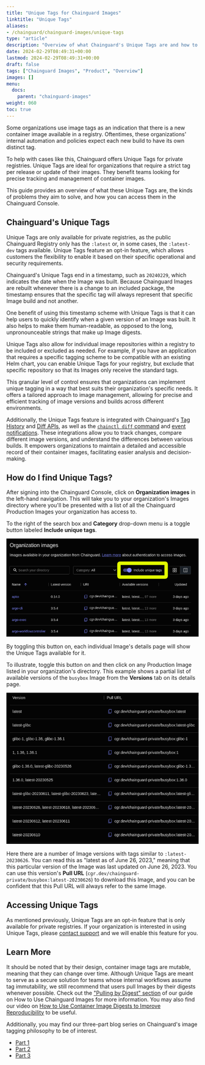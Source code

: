 ```yaml
---
title: "Unique Tags for Chainguard Images"
linktitle: "Unique Tags"
aliases: 
- /chainguard/chainguard-images/unique-tags
type: "article"
description: "Overview of what Chainguard's Unique Tags are and how to access them."
date: 2024-02-29T08:49:31+00:00
lastmod: 2024-02-29T08:49:31+00:00
draft: false
tags: ["Chainguard Images", "Product", "Overview"]
images: []
menu:
  docs:
    parent: "chainguard-images"
weight: 060
toc: true
---
```


Some organizations use image tags as an indication that there is a new container image available in a registry. Oftentimes, these organizations' internal automation and policies expect each new build to have its own distinct tag. 

To help with cases like this, Chainguard offers Unique Tags for private registries. Unique Tags are ideal for organizations that require a strict tag per release or update of their images. They benefit teams looking for precise tracking and management of container images. 

This guide provides an overview of what these Unique Tags are, the kinds of problems they aim to solve, and how you can access them in the Chainguard Console.


## Chainguard's Unique Tags

Unique Tags are only available for private registries, as the public Chainguard Registry only has the `:latest` or, in some cases, the `:latest-dev` tags available. Unique Tags feature an opt-in feature, which allows customers the flexibility to enable it based on their specific operational and security requirements.

Chainguard's Unique Tags end in a timestamp, such as `20240229`, which indicates the date when the Image was built. Because Chainguard Images are rebuilt whenever there is a change to an included package, the timestamp ensures that the specific tag will always represent that specific Image build and not another.

One benefit of using this timestamp scheme with Unique Tags is that it can help users to quickly identify when a given version of an Image was built. It also helps to make them human-readable, as opposed to the long, unpronounceable strings that make up Image digests.

Unique Tags also allow for individual image repositories within a registry to be included or excluded as needed. For example, if you have an application that requires a specific tagging scheme to be compatible with an existing Helm chart, you can enable Unique Tags for your registry, but exclude that specific repository so that its Images only receive the standard tags.

This granular level of control ensures that organizations can implement unique tagging in a way that best suits their organization's specific needs. It offers a tailored approach to image management, allowing for precise and efficient tracking of image versions and builds across different environments.

Additionally, the Unique Tags feature is integrated with Chainguard's [Tag History](/chainguard/chainguard-images/using-the-tag-history-api/) and [Diff APIs](/chainguard/chainguard-images/using-the-image-diff-api/), as well as the [`chainctl diff` command](/chainguard/chainguard-images/comparing-images/) and [event notifications](/chainguard/administration/cloudevents/events-reference/). These integrations allow you to track changes, compare different image versions, and understand the differences between various builds. It empowers organizations to maintain a detailed and accessible record of their container images, facilitating easier analysis and decision-making.


## How do I find Unique Tags?

After signing into the Chainguard Console, click on **Organization images** in the left-hand navigation. This will take you to your organization's Images directory where you'll be presented with a list of all the Chainguard Production Images your organization has access to.

To the right of the search box and **Category** drop-down menu is a toggle button labeled **Include unique tags**. 

![Screenshot of the Organization images page, showing four Images in a table. The "Include unique tags" button is highlighted with a yellow box.](unique-tags-1.png)

By toggling this button on, each individual Image's details page will show the Unique Tags available for it.

To illustrate, toggle this button on and then click on any Production Image listed in your organization's directory. This example shows a partial list of available versions of the `busybox` Image from the **Versions** tab on its details page.

![Screenshot of a portion of the busybox Image's Versions tab. This screenshot shows the ten most recently built versions, some of which include unique tags such as "latest-20230610."](unique-tags-2.png)

Here there are a number of Image versions with tags similar to `:latest-20230626`. You can read this as "latest as of June 26, 2023," meaning that this particular version of the Image was last updated on June 26, 2023. You can use this version's **Pull URL** (`cgr.dev/chainguard-private/busybox:latest-20230626`) to download this Image, and you can be confident that this Pull URL will always refer to the same Image.


## Accessing Unique Tags

As mentioned previously, Unique Tags are an opt-in feature that is only available for private registries. If your organization is interested in using Unique Tags, please [contact support](https://support.chainguard.dev/hc/en-us) and we will enable this feature for you.


## Learn More

It should be noted that by their design, container image tags are mutable, meaning that they can change over time. Although Unique Tags are meant to serve as a secure solution for teams whose internal workflows assume tag immutability, we still recommend that users pull Images by their digests whenever possible. Check out the ["Pulling by Digest" section](/chainguard/chainguard-images/how-to-use-chainguard-images/#pulling-by-digest) of our guide on How to Use Chainguard Images for more information. You may also find our video on [How to Use Container Image Digests to Improve Reproducibility](/chainguard/chainguard-images/videos/container-image-digests/) to be useful.

Additionally, you may find our three-part blog series on Chainguard's image tagging philosophy to be of interest. 

* [Part 1](https://www.chainguard.dev/unchained/chainguards-image-tagging-philosophy-enabling-high-velocity-updates-pt-1-of-3)
* [Part 2](https://www.chainguard.dev/unchained/chainguards-image-tagging-philosophy-enabling-high-velocity-updates-pt-2-of-3)
* [Part 3](https://www.chainguard.dev/unchained/chainguards-image-tagging-philosophy-enabling-high-velocity-updates-pt-3-of-3)